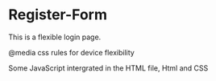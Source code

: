 # Register-Form

This is a flexible login page. 

@media css rules for device flexibility

Some JavaScript intergrated in the HTML file, Html and CSS
